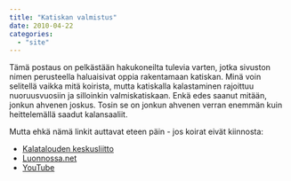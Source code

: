```yaml
---
title: "Katiskan valmistus"
date: 2010-04-22
categories: 
  - "site"
---
```


Tämä postaus on pelkästään hakukoneilta tulevia varten, jotka sivuston nimen perusteella haluaisivat oppia rakentamaan katiskan. Minä voin selitellä vaikka mitä koirista, mutta katiskalla kalastaminen rajoittuu nuoruusvuosiin ja silloinkin valmiskatiskaan. Enkä edes saanut mitään, jonkun ahvenen joskus. Tosin se on jonkun ahvenen verran enemmän kuin heittelemällä saadut kalansaaliit.

<!--more-->

Mutta ehkä nämä linkit auttavat eteen päin - jos koirat eivät kiinnosta:

- [Kalatalouden keskusliitto](http://www.ahven.net/suomi/esitteet/katiska1.php)
- [Luonnossa.net](http://www.luonnossa.net/Kalastus/Katiskan_valmistus/katiskan_valmistus.html)
- [YouTube](http://www.youtube.com/results?search_query=katiska&aq=f)

